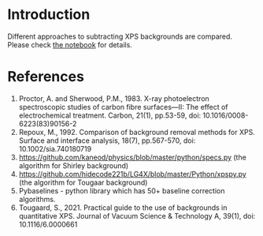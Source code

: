 # Introduction

Different approaches to subtracting XPS backgrounds are compared.
Please check [the notebook](https://github.com/Center-for-Atmospheric-Research-ATMOS/XPS-background-subtraction/blob/main/background_subtraction.ipynb) for details.

# References

1. Proctor, A. and Sherwood, P.M., 1983. X-ray photoelectron spectroscopic studies of carbon fibre surfaces—II: The effect of electrochemical treatment. Carbon, 21(1), pp.53-59, doi: 10.1016/0008-6223(83)90156-2
2. Repoux, M., 1992. Comparison of background removal methods for XPS. Surface and interface analysis, 18(7), pp.567-570, doi: 10.1002/sia.740180719
3. https://github.com/kaneod/physics/blob/master/python/specs.py (the algorithm for Shirley background)
4. https://github.com/hidecode221b/LG4X/blob/master/Python/xpspy.py (the algorithm for Tougaar background)
5. Pybaselines - python library which has 50+ baseline correction algorithms.
6. Tougaard, S., 2021. Practical guide to the use of backgrounds in quantitative XPS. Journal of Vacuum Science & Technology A, 39(1), doi: 10.1116/6.0000661
